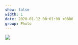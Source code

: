 ```yaml
---
show: false
width: 1
date: 2020-01-12 00:01:00 +0800
group: Photo
---
```

<div>
<img src="{{ 'assets/images/etc/cat1.jpg' | relative_url }}" class="img-fluid rounded-xl" >
</div>